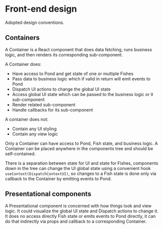 # Front-end design

Adopted design conventions.

## Containers

A Container is a React component that does data fetching, runs business logic, and then renders its corresponding sub-component.

A Container does:

- Have access to Pond and get state of one or multiple Fishes
- Pass data to business logic which if valid in return will emit events to Pond
- Dispatch UI actions to change the global UI state
- Access global UI state which can be passed to the business logic or it sub-component
- Render related sub-component
- Handle callbacks for its sub-component

A container does not:

- Contain any UI styling
- Contain any view logic

Only a Container can have access to Pond, Fish state, and business logic.
A Container can be placed anywhere in the components tree and should be self-contained.

There is a separation between state for UI and state for Fishes, components down in the tree can change the UI global state using a convenient hook `useContext(DispatchContextUI)`, so changes to a Fish state is done only via callback to the Container by emitting events to Pond.

## Presentational components

A Presentational component is concerned with how things look and view logic.
It could visualize the global UI state and Dispatch actions to change it.
It does no access directly Fish state or emits events to Pond directly, it can do that indirectly via props and callback to a corresponding Container.

